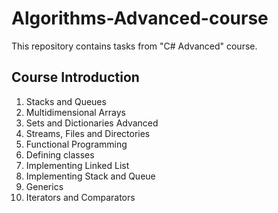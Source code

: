 # Algorithms-Advanced-course
This repository contains tasks from "C# Advanced" course.


## Course Introduction

1. Stacks and Queues
2. Multidimensional Arrays 
3. Sets and Dictionaries Advanced
4. Streams, Files and Directories
5. Functional Programming
6. Defining classes
7. Implementing Linked List
8. Implementing Stack and Queue
9. Generics
10. Iterators and Comparators
